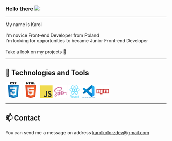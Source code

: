 ### Hello there <img src="https://raw.githubusercontent.com/MartinHeinz/MartinHeinz/master/wave.gif" width="30px" /> 
---

My name is Karol <br><br>
I'm novice Front-end Developer from Poland <br>
I'm looking for opportunities to became Junior Front-end Developer <br><br>
Take a look on my projects 🙂


---

🔧 Technologies and Tools
---

<img src="https://github.com/devicons/devicon/blob/master/icons/css3/css3-original-wordmark.svg" alt="CSS logo" width="50" height="50" /> <img src="https://github.com/devicons/devicon/blob/master/icons/html5/html5-original-wordmark.svg" alt="HTML logo" width="50" height="50" /> <img src="https://github.com/devicons/devicon/blob/master/icons/javascript/javascript-original.svg" alt="JavaScript logo" width="40" height="40" /> <img src="https://github.com/devicons/devicon/blob/master/icons/sass/sass-original.svg" alt="Sass logo" width="40" height="40" /> <img src="https://github.com/devicons/devicon/blob/master/icons/react/react-original-wordmark.svg" alt="React.js logo" width="40" height="40" /> <img src="https://github.com/devicons/devicon/blob/master/icons/vscode/vscode-original-wordmark.svg" alt="VSCode logo" width="40" height="40" /> <img src="https://github.com/devicons/devicon/blob/master/icons/npm/npm-original-wordmark.svg" alt="npm logo" width="40" height="40" /> 

---

📫 Contact
---

You can send me a message on address karolkolorzdev@gmail.com


<!--
**kkolorz/kkolorz** is a ✨ _special_ ✨ repository because its `README.md` (this file) appears on your GitHub profile.

Here are some ideas to get you started:

- 🔭 I’m currently working on ...
- 🌱 I’m currently learning ...
- 👯 I’m looking to collaborate on ...
- 🤔 I’m looking for help with ...
- 💬 Ask me about ...
- 📫 How to reach me: ...
- 😄 Pronouns: ...
- ⚡ Fun fact: ...
-->
